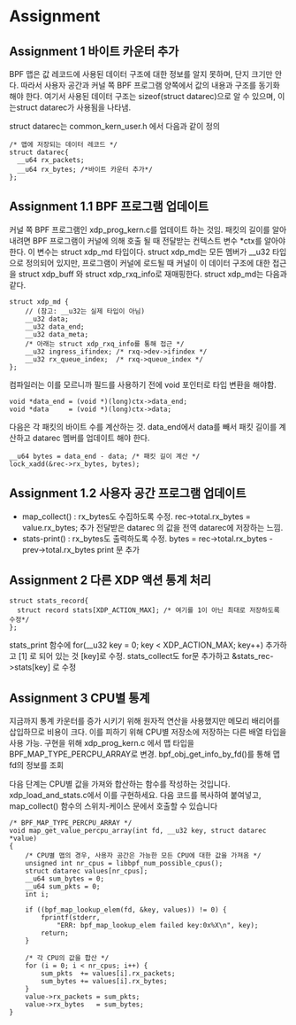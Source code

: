 # Assignment 
## Assignment 1 바이트 카운터 추가
BPF 맵은 값 레코드에 사용된 데이터 구조에 대한 정보를 알지 못하며, 단지 크기만 안다.
따라서 사용자 공간과 커널 쪽 BPF 프로그램 양쪽에서 값의 내용과 구조를 동기화 해야 한다.
여기서 사용된 데이터 구조는 sizeof(struct datarec)으로 알 수 있으며, 이는struct datarec가 사용됨을 나타냄.

struct datarec는 common_kern_user.h 에서 다음과 같이 정의
```
/* 맵에 저장되는 데이터 레코드 */
struct datarec{
  __u64 rx_packets;
  __u64 rx_bytes; /*바이트 카운터 추가*/
};
```
## Assignment 1.1 BPF 프로그램 업데이트
커널 쪽 BPF 프로그램인 xdp_prog_kern.c를 업데이트 하는 것임.
패킷의 길이를 알아내려면 BPF 프로그램이 커널에 의해 호출 될 때 전달받는 컨텍스트 변수 *ctx를 알아야 한다.
이 변수는 struct xdp_md 타입이다.
struct xdp_md는 모든 멤버가 __u32 타입으로 정의되어 있지만, 프로그램이 커널에 로드될 때 커널이 이 데이터 구조에 대한 접근을 struct xdp_buff 와 struct xdp_rxq_info로 재매핑한다.
struct xdp_md는 다음과 같다.
```
struct xdp_md {
	// (참고: __u32는 실제 타입이 아님)
	__u32 data;
	__u32 data_end;
	__u32 data_meta;
	/* 아래는 struct xdp_rxq_info를 통해 접근 */
	__u32 ingress_ifindex; /* rxq->dev->ifindex */
	__u32 rx_queue_index;  /* rxq->queue_index */
};
```
컴파일러는 이를 모르니까 필드를 사용하기 전에 void 포인터로 타입 변환을 해야함.
```
void *data_end = (void *)(long)ctx->data_end;
void *data     = (void *)(long)ctx->data;
```

다음은 각 패킷의 바이트 수를 계산하는 것. data_end에서 data를 빼서 패킷 길이를 계산하고 datarec 멤버를 업데이트 해야 한다.
```
__u64 bytes = data_end - data; /* 패킷 길이 계산 */
lock_xadd(&rec->rx_bytes, bytes);
```

## Assignment 1.2 사용자 공간 프로그램 업데이트
- map_collect() : rx_bytes도 수집하도록 수정.
    rec->total.rx_bytes = value.rx_bytes; 추가
    전달받은 datarec 의 값을 전역 datarec에 저장하는 느낌.
- stats-print() : rx_bytes도 출력하도록 수정.
    bytes = rec->total.rx_bytes - prev->total.rx_bytes
    print 문 추가

## Assignment 2 다른 XDP 액션 통계 처리
```
struct stats_record{
  struct record stats[XDP_ACTION_MAX]; /* 여기를 1이 아닌 최대로 저장하도록 수정*/
};
```
stats_print 함수에 for(__u32 key = 0; key < XDP_ACTION_MAX; key++) 추가하고 [1] 로 되어 있는 것 [key]로 수정.
stats_collect도 for문 추가하고 &stats_rec->stats[key] 로 수정

## Assignment 3 CPU별 통계
지금까지 통계 카운터를 증가 시키기 위해 원자적 연산을 사용했지만 메모리 배리어를 삽입하므로 비용이 크다.
이를 피하기 위해 CPU별 저장소에 저장하는 다른 배열 타입을 사용 가능.
구현을 위해 xdp_prog_kern.c 에서 맵 타입을 BPF_MAP_TYPE_PERCPU_ARRAY로 변경.
bpf_obj_get_info_by_fd()를 통해 맵 fd의 정보를 조회

다음 단계는 CPU별 값을 가져와 합산하는 함수를 작성하는 것입니다. xdp_load_and_stats.c에서 이를 구현하세요. 다음 코드를 복사하여 붙여넣고, map_collect() 함수의 스위치-케이스 문에서 호출할 수 있습니다
```
/* BPF_MAP_TYPE_PERCPU_ARRAY */
void map_get_value_percpu_array(int fd, __u32 key, struct datarec *value)
{
	/* CPU별 맵의 경우, 사용자 공간은 가능한 모든 CPU에 대한 값을 가져옴 */
	unsigned int nr_cpus = libbpf_num_possible_cpus();
	struct datarec values[nr_cpus];
	__u64 sum_bytes = 0;
	__u64 sum_pkts = 0;
	int i;

	if ((bpf_map_lookup_elem(fd, &key, values)) != 0) {
		fprintf(stderr,
			"ERR: bpf_map_lookup_elem failed key:0x%X\n", key);
		return;
	}

	/* 각 CPU의 값을 합산 */
	for (i = 0; i < nr_cpus; i++) {
		sum_pkts  += values[i].rx_packets;
		sum_bytes += values[i].rx_bytes;
	}
	value->rx_packets = sum_pkts;
	value->rx_bytes   = sum_bytes;
}
```
